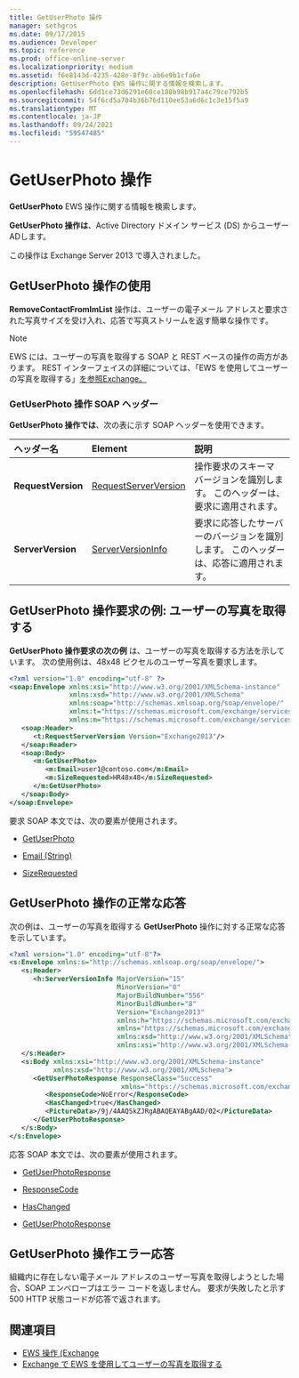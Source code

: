 ```yaml
---
title: GetUserPhoto 操作
manager: sethgros
ms.date: 09/17/2015
ms.audience: Developer
ms.topic: reference
ms.prod: office-online-server
ms.localizationpriority: medium
ms.assetid: f6e8143d-4235-428e-8f9c-ab6e9b1cfa6e
description: GetUserPhoto EWS 操作に関する情報を検索します。
ms.openlocfilehash: 6dd1ce73d6291e60ce188b98b917a4c79ce792b5
ms.sourcegitcommit: 54f6cd5a704b36b76d110ee53a6d6c1c3e15f5a9
ms.translationtype: MT
ms.contentlocale: ja-JP
ms.lasthandoff: 09/24/2021
ms.locfileid: "59547485"
---
```

# <a name="getuserphoto-operation"></a>GetUserPhoto 操作

**GetUserPhoto** EWS 操作に関する情報を検索します。 
  
**GetUserPhoto 操作は**、Active Directory ドメイン サービス (DS) からユーザー ADします。 
  
この操作は Exchange Server 2013 で導入されました。
  
## <a name="using-the-getuserphoto-operation"></a>GetUserPhoto 操作の使用

**RemoveContactFromImList** 操作は、ユーザーの電子メール アドレスと要求された写真サイズを受け入れ、応答で写真ストリームを返す簡単な操作です。 
  
> [!NOTE]
> EWS には、ユーザーの写真を取得する SOAP と REST ベースの操作の両方があります。 REST インターフェイスの詳細については、「EWS を使用してユーザーの写真を取得する」[を参照Exchange。](https://msdn.microsoft.com/library/f86d1099-1f57-47dc-abf2-4d5ae4e900a9%28Office.15%29.aspx) 
  
### <a name="getuserphoto-operation-soap-headers"></a>GetUserPhoto 操作 SOAP ヘッダー

**GetUserPhoto 操作では**、次の表に示す SOAP ヘッダーを使用できます。 
  
|**ヘッダー名**|**Element**|**説明**|
|:-----|:-----|:-----|
|**RequestVersion** <br/> |[RequestServerVersion](requestserverversion.md) <br/> |操作要求のスキーマ バージョンを識別します。 このヘッダーは、要求に適用されます。  <br/> |
|**ServerVersion** <br/> |[ServerVersionInfo](serverversioninfo.md) <br/> |要求に応答したサーバーのバージョンを識別します。 このヘッダーは、応答に適用されます。  <br/> |
   
## <a name="getuserphoto-operation-request-example-get-a-users-photo"></a>GetUserPhoto 操作要求の例: ユーザーの写真を取得する

**GetUserPhoto 操作要求の次の例** は、ユーザーの写真を取得する方法を示しています。 次の使用例は、48x48 ピクセルのユーザー写真を要求します。 
  
```XML
<?xml version="1.0" encoding="utf-8" ?>
<soap:Envelope xmlns:xsi="http://www.w3.org/2001/XMLSchema-instance"
               xmlns:xsd="http://www.w3.org/2001/XMLSchema"
               xmlns:soap="http://schemas.xmlsoap.org/soap/envelope/"
               xmlns:t="https://schemas.microsoft.com/exchange/services/2006/types"
               xmlns:m="https://schemas.microsoft.com/exchange/services/2006/messages">
   <soap:Header>
      <t:RequestServerVersion Version="Exchange2013"/>
   </soap:Header>
   <soap:Body>
      <m:GetUserPhoto>
         <m:Email>user1@contoso.com</m:Email>
         <m:SizeRequested>HR48x48</m:SizeRequested>
      </m:GetUserPhoto>
   </soap:Body>
</soap:Envelope>
```

要求 SOAP 本文では、次の要素が使用されます。
  
- [GetUserPhoto](getuserphoto.md)
    
- [Email (String)](email-string.md)
    
- [SizeRequested](sizerequested.md)
    
## <a name="successful-getuserphoto-operation-response"></a>GetUserPhoto 操作の正常な応答

次の例は、ユーザーの写真を取得する **GetUserPhoto** 操作に対する正常な応答を示しています。 
  
```XML
<?xml version="1.0" encoding="utf-8"?>
<s:Envelope xmlns:s="http://schemas.xmlsoap.org/soap/envelope/">
   <s:Header>
      <h:ServerVersionInfo MajorVersion="15" 
                           MinorVersion="0" 
                           MajorBuildNumber="556" 
                           MinorBuildNumber="8" 
                           Version="Exchange2013" 
                           xmlns:h="https://schemas.microsoft.com/exchange/services/2006/types" 
                           xmlns="https://schemas.microsoft.com/exchange/services/2006/types" 
                           xmlns:xsd="http://www.w3.org/2001/XMLSchema" 
                           xmlns:xsi="http://www.w3.org/2001/XMLSchema-instance"/>
   </s:Header>
   <s:Body xmlns:xsi="http://www.w3.org/2001/XMLSchema-instance" 
           xmlns:xsd="http://www.w3.org/2001/XMLSchema">
      <GetUserPhotoResponse ResponseClass="Success" 
                            xmlns="https://schemas.microsoft.com/exchange/services/2006/messages">
         <ResponseCode>NoError</ResponseCode>
         <HasChanged>true</HasChanged>
         <PictureData>/9j/4AAQSkZJRgABAQEAYABgAAD/02</PictureData>
      </GetUserPhotoResponse>
   </s:Body>
</s:Envelope>

```

応答 SOAP 本文では、次の要素が使用されます。
  
- [GetUserPhotoResponse](getuserphotoresponse.md)
    
- [ResponseCode](responsecode.md)
    
- [HasChanged](haschanged.md)
    
- [GetUserPhotoResponse](getuserphotoresponse.md)
    
## <a name="getuserphoto-operation-error-response"></a>GetUserPhoto 操作エラー応答

組織内に存在しない電子メール アドレスのユーザー写真を取得しようとした場合、SOAP エンベロープはエラー コードを返しません。 要求が失敗したと示す 500 HTTP 状態コードが応答で返されます。 
  
## <a name="see-also"></a>関連項目

- [EWS 操作 (Exchange](ews-operations-in-exchange.md)   
- [Exchange で EWS を使用してユーザーの写真を取得する](https://msdn.microsoft.com/library/f86d1099-1f57-47dc-abf2-4d5ae4e900a9%28Office.15%29.aspx)
    


